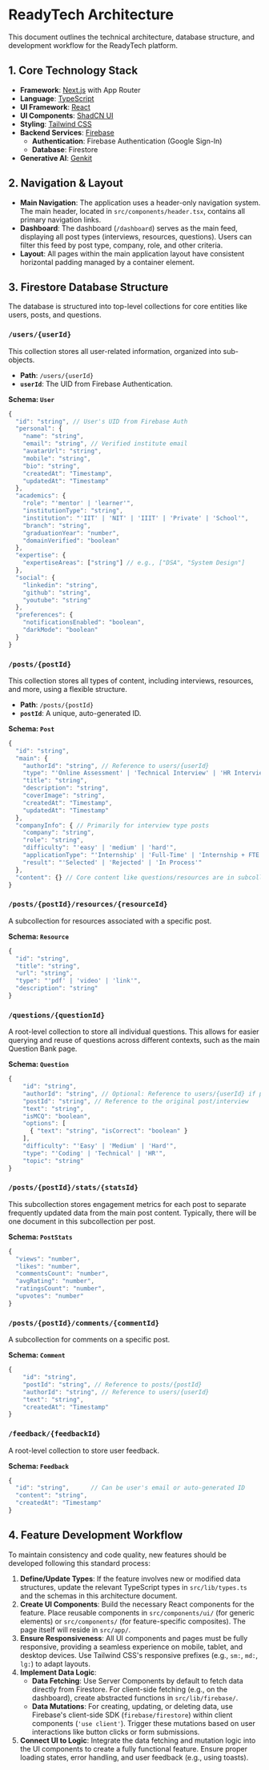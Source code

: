 # ReadyTech Architecture

This document outlines the technical architecture, database structure, and development workflow for the ReadyTech platform.

## 1. Core Technology Stack

- **Framework**: [Next.js](https://nextjs.org/) with App Router
- **Language**: [TypeScript](https://www.typescriptlang.org/)
- **UI Framework**: [React](https://reactjs.org/)
- **UI Components**: [ShadCN UI](https://ui.shadcn.com/)
- **Styling**: [Tailwind CSS](https://tailwindcss.com/)
- **Backend Services**: [Firebase](https://firebase.google.com/)
    - **Authentication**: Firebase Authentication (Google Sign-In)
    - **Database**: Firestore
- **Generative AI**: [Genkit](https://firebase.google.com/docs/genkit)

## 2. Navigation & Layout

- **Main Navigation**: The application uses a header-only navigation system. The main header, located in `src/components/header.tsx`, contains all primary navigation links.
- **Dashboard**: The dashboard (`/dashboard`) serves as the main feed, displaying all post types (interviews, resources, questions). Users can filter this feed by post type, company, role, and other criteria.
- **Layout**: All pages within the main application layout have consistent horizontal padding managed by a container element.

## 3. Firestore Database Structure

The database is structured into top-level collections for core entities like users, posts, and questions.

### `/users/{userId}`

This collection stores all user-related information, organized into sub-objects.

- **Path**: `/users/{userId}`
- **`userId`**: The UID from Firebase Authentication.

**Schema: `User`**
```typescript
{
  "id": "string", // User's UID from Firebase Auth
  "personal": {
    "name": "string",
    "email": "string", // Verified institute email
    "avatarUrl": "string",
    "mobile": "string",
    "bio": "string",
    "createdAt": "Timestamp",
    "updatedAt": "Timestamp"
  },
  "academics": {
    "role": "'mentor' | 'learner'",
    "institutionType": "string",
    "institution": "'IIT' | 'NIT' | 'IIIT' | 'Private' | 'School'",
    "branch": "string",
    "graduationYear": "number",
    "domainVerified": "boolean"
  },
  "expertise": {
    "expertiseAreas": ["string"] // e.g., ["DSA", "System Design"]
  },
  "social": {
    "linkedin": "string",
    "github": "string",
    "youtube": "string"
  },
  "preferences": {
    "notificationsEnabled": "boolean",
    "darkMode": "boolean"
  }
}
```

### `/posts/{postId}`

This collection stores all types of content, including interviews, resources, and more, using a flexible structure.

- **Path**: `/posts/{postId}`
- **`postId`**: A unique, auto-generated ID.

**Schema: `Post`**
```typescript
{
  "id": "string",
  "main": {
    "authorId": "string", // Reference to users/{userId}
    "type": "'Online Assessment' | 'Technical Interview' | 'HR Interview' | 'Managerial Interview' | 'Technical Test'",
    "title": "string",
    "description": "string",
    "coverImage": "string",
    "createdAt": "Timestamp",
    "updatedAt": "Timestamp"
  },
  "companyInfo": { // Primarily for interview type posts
    "company": "string",
    "role": "string",
    "difficulty": "'easy' | 'medium' | 'hard'",
    "applicationType": "'Internship' | 'Full-Time' | 'Internship + FTE'",
    "result": "'Selected' | 'Rejected' | 'In Process'"
  },
  "content": {} // Core content like questions/resources are in subcollections
}
```

### `/posts/{postId}/resources/{resourceId}`

A subcollection for resources associated with a specific post.

**Schema: `Resource`**
```typescript
{
  "id": "string",
  "title": "string",
  "url": "string",
  "type": "'pdf' | 'video' | 'link'",
  "description": "string"
}
```

### `/questions/{questionId}`

A root-level collection to store all individual questions. This allows for easier querying and reuse of questions across different contexts, such as the main Question Bank page.

**Schema: `Question`**
```typescript
{
    "id": "string",
    "authorId": "string", // Optional: Reference to users/{userId} if posted directly
    "postId": "string", // Reference to the original post/interview
    "text": "string",
    "isMCQ": "boolean",
    "options": [
      { "text": "string", "isCorrect": "boolean" }
    ],
    "difficulty": "'Easy' | 'Medium' | 'Hard'",
    "type": "'Coding' | 'Technical' | 'HR'",
    "topic": "string"
}
```

### `/posts/{postId}/stats/{statsId}`

This subcollection stores engagement metrics for each post to separate frequently updated data from the main post content. Typically, there will be one document in this subcollection per post.

**Schema: `PostStats`**
```typescript
{
  "views": "number",
  "likes": "number",
  "commentsCount": "number",
  "avgRating": "number",
  "ratingsCount": "number",
  "upvotes": "number"
}
```

### `/posts/{postId}/comments/{commentId}`

A subcollection for comments on a specific post.

**Schema: `Comment`**
```typescript
{
    "id": "string",
    "postId": "string", // Reference to posts/{postId}
    "authorId": "string", // Reference to users/{userId}
    "text": "string",
    "createdAt": "Timestamp"
}
```


### `/feedback/{feedbackId}`

A root-level collection to store user feedback.

**Schema: `Feedback`**
```typescript
{
  "id": "string",      // Can be user's email or auto-generated ID
  "content": "string",
  "createdAt": "Timestamp"
}
```

## 4. Feature Development Workflow

To maintain consistency and code quality, new features should be developed following this standard process:

1.  **Define/Update Types**: If the feature involves new or modified data structures, update the relevant TypeScript types in `src/lib/types.ts` and the schemas in this architecture document.
2.  **Create UI Components**: Build the necessary React components for the feature. Place reusable components in `src/components/ui/` (for generic elements) or `src/components/` (for feature-specific composites). The page itself will reside in `src/app/`.
3.  **Ensure Responsiveness**: All UI components and pages must be fully responsive, providing a seamless experience on mobile, tablet, and desktop devices. Use Tailwind CSS's responsive prefixes (e.g., `sm:`, `md:`, `lg:`) to adapt layouts.
4.  **Implement Data Logic**:
    - **Data Fetching**: Use Server Components by default to fetch data directly from Firestore. For client-side fetching (e.g., on the dashboard), create abstracted functions in `src/lib/firebase/`.
    - **Data Mutations**: For creating, updating, or deleting data, use Firebase's client-side SDK (`firebase/firestore`) within client components (`'use client'`). Trigger these mutations based on user interactions like button clicks or form submissions.
5.  **Connect UI to Logic**: Integrate the data fetching and mutation logic into the UI components to create a fully functional feature. Ensure proper loading states, error handling, and user feedback (e.g., using toasts).
